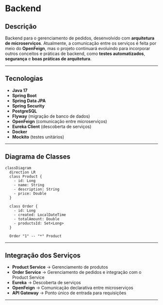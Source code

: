 # Backend

## Descrição

Backend para o gerenciamento de pedidos, desenvolvido com **arquitetura de microserviços**.
Atualmente, a comunicação entre os serviços é feita por meio do **OpenFeign**, mas o projeto continuará evoluindo para incorporar outros conceitos e práticas de backend, como **testes automatizados**, **segurança** e **boas práticas de arquitetura**.

---

## Tecnologias

* **Java 17**
* **Spring Boot**
* **Spring Data JPA**
* **Spring Security**
* **PostgreSQL**
* **Flyway** (migração de banco de dados)
* **OpenFeign** (comunicação entre microserviços)
* **Eureka Client** (descoberta de serviços)
* **Docker**
* **Mockito** (testes unitários)

---

## Diagrama de Classes

```mermaid
classDiagram
  direction LR
  class Product {
    - id: Long
    - name: String
    - description: String
    - price: Double 
  }

  class Order {
    - id: Long
    - created: LocalDateTime
    - totalAmount: Double
    - productsId: Set<Long>
  }

  Order "1" -- "*" Product
```

---

## Integração dos Serviços

* **Product Service** → Gerenciamento de produtos
* **Order Service** → Gerenciamento de pedidos e integração com o Product Service
* **Eureka** → Descoberta de serviços
* **OpenFeign** → Comunicação declarativa entre microserviços
* **API Gateway** → Ponto único de entrada para requisições

---